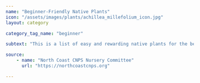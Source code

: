 ```yaml
---
name: "Beginner-Friendly Native Plants"
icon: "/assets/images/plants/achillea_millefolium_icon.jpg" 
layout: category

category_tag_name: "beginner"

subtext: "This is a list of easy and rewarding native plants for the beginner gardener."

source:
    - name: "North Coast CNPS Nursery Committee"
      url: "https://northcoastcnps.org"

---
```



